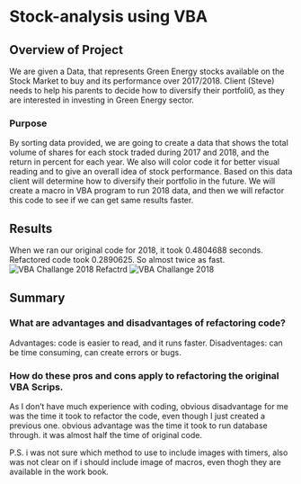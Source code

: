 # Stock-analysis using VBA

## Overview of Project
We are given a Data, that represents Green Energy stocks available on the Stock Market to buy and its performance over 2017/2018. Client (Steve) needs to help his parents to decide how to diversify their portfoli0, as they are interested in investing in Green Energy sector. 

### Purpose
 By sorting data provided, we are going to create a data that shows the total volume of shares for each stock traded during 2017 and 2018, and the return in percent for each year. We also will color code it for better visual reading and to give an overall idea of stock performance. Based on this data client will determine how to diversify their portfolio in the future. We will create a macro in VBA program to run 2018 data, and then we will refactor this code to see if we can get same results faster.

## Results
When we ran our original code for 2018, it took 0.4804688 seconds. Refactored code took 0.2890625. So almost twice as fast.
![VBA Challange 2018 Refactrd](https://user-images.githubusercontent.com/116606765/201267660-f8aea8ba-3711-490e-8a02-6ddcd697f186.png)
![VBA Challange 2018](https://user-images.githubusercontent.com/116606765/201267795-06052d8e-284b-4292-afd1-0f3dbbe1252a.png)

## Summary

### What are advantages and disadvantages of refactoring code?
Advantages: code is easier to read, and it runs faster. Disadventages: can be time consuming, can create errors or bugs.

### How do these pros and cons apply to refactoring the original VBA Scrips.
As I don’t have much experience with coding, obvious disadvantage for me was the time it took to refactor the code, even though I just created a previous one. obvious advantage was the time it took to run database through. it was almost half the time of original code.

P.S. i was not sure which method to use to include images with timers, also was not clear on if i should include image of macros, even thogh they are available in the work book. 
